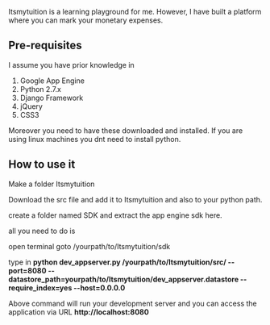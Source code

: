 Itsmytuition is a learning playground for me. However, I have built a platform where you can mark your monetary expenses.

<h2>Pre-requisites</h2>
I assume you have prior knowledge in 
<ol>
	<li>Google App Engine</li>
	<li>Python 2.7.x</li>
	<li>Django Framework</li>
	<li>jQuery</li>
	<li>CSS3</li>
</ol>
Moreover you need to have these downloaded and installed.
If you are using linux machines you dnt need to install python.

<h2>How to use it</h2>
Make a folder Itsmytuition

Download the src file and add it to Itsmytuition and also to your python path.

create a folder named SDK and extract the app engine sdk here.

all you need to do is

open terminal goto /yourpath/to/Itsmytuition/sdk

type in <b>python dev_appserver.py /yourpath/to/Itsmytuition/src/ --port=8080 --datastore_path=yourpath/to/Itsmytuition/dev_appserver.datastore --require_index=yes --host=0.0.0.0</b>

Above command will run your development server and you can access the application via URL <b>http://localhost:8080</b>
